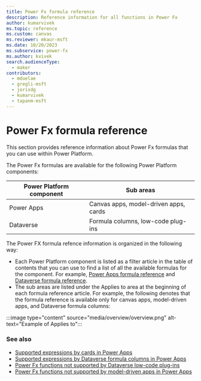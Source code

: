 ```yaml
---
title: Power Fx formula reference
description: Reference information for all functions in Power Fx
author: kumarvivek
ms.topic: reference
ms.custom: canvas
ms.reviewer: mkaur-msft
ms.date: 10/20/2023
ms.subservice: power-fx
ms.author: kvivek
search.audienceType:
  - maker
contributors:
  - mduelae
  - gregli-msft
  - jorisdg
  - kumarvivek
  - tapanm-msft
---
```


# Power Fx formula reference

This section provides reference information about Power Fx formulas that you can use within Power Platform.

The Power Fx formulas are available for the following Power Platform components:

| Power Platform component	| Sub areas|
| - | - |
| Power Apps	| Canvas apps, model-driven apps, cards |
| Dataverse	| Formula columns, low-code plug-ins |

The Power FX formula refence information is organized in the following way:

- Each Power Platform component is listed as a filter article in the table of contents that you can use to find a list of all the available formulas for the component. For example, [Power Apps formula reference](formula-reference.md) and [Dataverse formula reference](formula-reference-dataverse.md).
- The sub areas are listed under the Applies to area at the beginning of each formula reference article. For example, the following denotes that the formula reference is available only for canvas apps, model-driven apps, and Dataverse formula columns:

:::image type="content" source="media/overview/overview.png" alt-text="Example of Applies to":::

### See also

- [Supported expressions by cards in Power Apps](/power-apps/cards/make-a-card/power-fx/intro-to-pfx#supported-expressions)
- [Supported expressions by Dataverse formula columns in Power Apps](/power-apps/maker/data-platform/formula-columns#functions)
- [Power Fx functions not supported by Dataverse low-code plug-ins](/power-apps/maker/data-platform/low-code-plug-ins-powerfx)
- [Power Fx functions not supported by model-driven apps in Power Apps](/power-apps/maker/model-driven-apps/commanding-use-powerfx#functions-not-supported)
